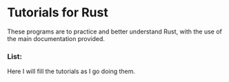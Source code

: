 # Tutorials for Rust

These programs are to practice and better understand Rust, with the use of the main documentation provided. 

### List:

Here I will fill the tutorials as I go doing them.
